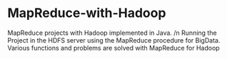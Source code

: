 # MapReduce-with-Hadoop
MapReduce projects with Hadoop implemented in Java. /n
Running the Project in the HDFS server using the MapReduce procedure for BigData.
Various functions and problems are solved with MapReduce for Hadoop
